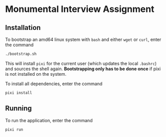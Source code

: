 # Monumental Interview Assignment

## Installation

To bootstrap an amd64 linux system with `bash` and either `wget` or `curl`, enter the command

```bash
./bootstrap.sh
```

This will install `pixi` for the current user (which updates the local `.bashrc`) and sources
the shell again. **Bootstrapping only has to be done once** if pixi is not installed on the system.

To install all dependencies, enter the command

```bash
pixi install
```

## Running

To run the application, enter the command

```bash
pixi run
```
